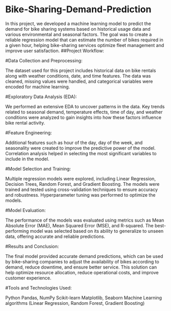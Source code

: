 # Bike-Sharing-Demand-Prediction

In this project, we developed a machine learning model to predict the demand for bike sharing systems based on historical usage data and various environmental and seasonal factors. The goal was to create a reliable regression model that can estimate the number of bikes required in a given hour, helping bike-sharing services optimize fleet management and improve user satisfaction.
##Project Workflow:

#Data Collection and Preprocessing:

The dataset used for this project includes historical data on bike rentals along with weather conditions, date, and time features. The data was cleaned, missing values were handled, and categorical variables were encoded for machine learning.

#Exploratory Data Analysis (EDA):

We performed an extensive EDA to uncover patterns in the data. Key trends related to seasonal demand, temperature effects, time of day, and weather conditions were analyzed to gain insights into how these factors influence bike rental activity.

#Feature Engineering:

Additional features such as hour of the day, day of the week, and seasonality were created to improve the predictive power of the model. Correlation analysis helped in selecting the most significant variables to include in the model.

#Model Selection and Training:

Multiple regression models were explored, including Linear Regression, Decision Trees, Random Forest, and Gradient Boosting. The models were trained and tested using cross-validation techniques to ensure accuracy and robustness. Hyperparameter tuning was performed to optimize the models.

#Model Evaluation:

The performance of the models was evaluated using metrics such as Mean Absolute Error (MAE), Mean Squared Error (MSE), and R-squared. The best-performing model was selected based on its ability to generalize to unseen data, offering accurate and reliable predictions.

#Results and Conclusion:

The final model provided accurate demand predictions, which can be used by bike-sharing companies to adjust the availability of bikes according to demand, reduce downtime, and ensure better service. This solution can help optimize resource allocation, reduce operational costs, and improve customer experience.

#Tools and Technologies Used:

Python
Pandas, NumPy
Scikit-learn
Matplotlib, Seaborn
Machine Learning algorithms (Linear Regression, Random Forest, Gradient Boosting)
